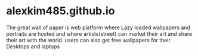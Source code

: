 # alexkim485.github.io
The great wall of paper is web platform where Lazy loaded wallpapers  and portraits are hosted and where artists(street) can market their art and share their art with the world. users can also get free wallpapers for their Desktops and laptops
